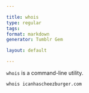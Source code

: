 ```yaml
---

title: whois
type: regular
tags: 
format: markdown
generator: Tumblr Gem

layout: default

---
```


`whois` is a command-line utility.

    whois icanhascheezburger.com
